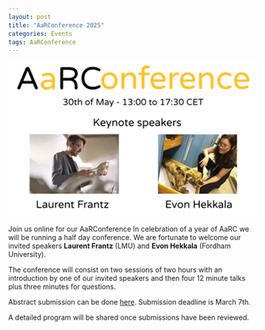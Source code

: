```yaml
---
layout: post
title: "AaRConference 2025"
categories: Events
tags: AaRConference
---
```

![AaRConference 2025 speaker poster](/assets/media/AaRConference_speakers_poster.png "AaRConference 2025 Speakers")

Join us online for our AaRConference 
In celebration of a year of AaRC we will be running a half day conference. 
We are fortunate to welcome our invited speakers **Laurent Frantz** (LMU) and **Evon Hekkala** (Fordham University).

The conference will consist on two sessions of two hours with an introduction by one of our invited speakers and then four 12 minute talks plus three minutes for questions.


Abstract submission can be done [here](https://docs.google.com/forms/d/e/1FAIpQLScGbAm1nZor7ST-4S_VlzCgoEGlRW1fRgRmahXQq2zELhdyng/viewform). Submission deadline is March 7th. 

A detailed program will be shared once submissions have been reviewed.  
